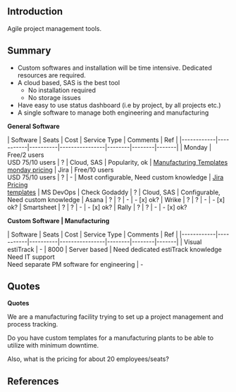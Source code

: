 ## Introduction

Agile project management tools.

## Summary

- Custom softwares and installation will be time intensive. Dedicated resources are required.
- A cloud based, SAS is the best tool
    - No installation required
    - No storage issues
- Have easy to use status dashboard (i.e by project, by all projects etc.)
- A single software to manage both engineering and manufacturing

**General Software**

| Software  | Seats | Cost | Service Type | Comments | Ref | 
|------------|-----------|----------|----------------|--------|--------|-------|
| Monday | Free/2 users <br> USD 75/10 users | ? | Cloud, SAS | Popularity, ok | [Manufacturing Templates](https://monday.com/templates/category/manufacturing) <br> [monday pricing](https://monday.com/pricing/)
| Jira | Free/10 users <br> USD 75/10 users | ? | - | Most configurable, Need custom knowledge | [Jira Pricing](https://www.atlassian.com/software/jira/pricing) <br>
[templates](https://www.judsonlmoore.com/jira-task-templates)
| MS DevOps | Check Godaddy | ? | Cloud, SAS | Configurable, Need custom knowledge
| Asana | ? | ? | - | - [x] ok?
| Wrike | ? | ? | - | - [x] ok?
| Smartsheet | ? | ? | - | - [x] ok?
| Rally | ? | ? | - | - [x] ok?

**Custom Software | Manufacturing**

| Software  | Seats | Cost | Service Type | Comments | Ref | 
|------------|-----------|----------|----------------|--------|--------|-------|
| Visual estiTrack | - | 8000 | Server based | Need dedicated estiTrack knowledge <br> Need IT support <br> Need separate PM software for engineering | -


## Quotes
**Quotes**

We are a manufacturing facility trying to set up a project management and process tracking. 

Do you have custom templates for a manufacturing plants to be able to utilize with minimum downtime.

Also, what is the pricing for about 20 employees/seats?

## References

